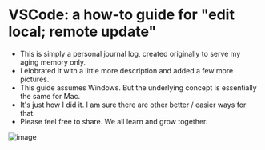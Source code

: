 # VSCode: a how-to guide for "edit local; remote update"
- This is simply a personal journal log, created originally to serve my aging memory only.
- I elobrated it with a little more description and added a few more pictures.
- This guide assumes Windows. But the underlying concept is essentially the same for Mac.
- It's just how I did it. I am sure there are other better / easier ways for that.
- Please feel free to share. We all learn and grow together.

![image](https://github.com/mleung5/VSCode/assets/140679896/37c091f9-ebc8-41b4-bcc1-be5a45b4179c)
